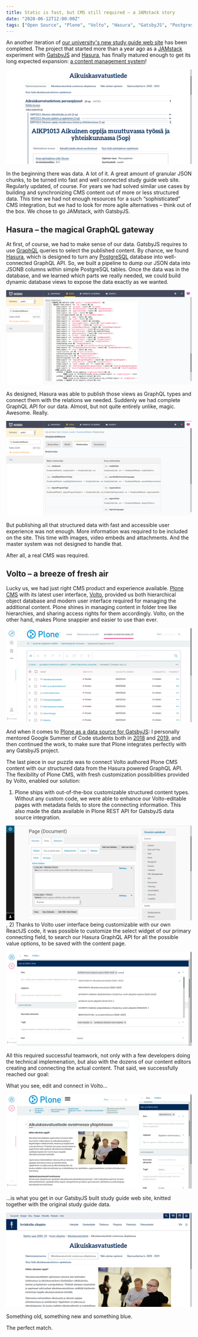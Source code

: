 ```yaml
---
title: Static is fast, but CMS still required – a JAMstack story
date: "2020-06-12T12:00:00Z"
tags: ["Open Source", "Plone", "Volto", "Hasura", "GatsbyJS", "Postgres", "GraphQL"]
---
```


An another iteration of [our university's new study guide web site](https://studyguide.jyu.fi/2020/) has been completed. The project that started more than a year ago as a [JAMstack](https://jamstack.org/) experiment with [GatsbyJS](https://www.gatsbyjs.org/) and [Hasura](https://hasura.io/), has finally matured enough to get its long expected expansion: [a content management system](http://voltocms.com/)!

![](study-guide-tabs.png)

In the beginning there was data. A lot of it. A great amount of granular JSON chunks, to be turned into fast and well connected study guide web site. Regularly updated, of course. For years we had solved similar use cases by building and synchronizing CMS content out of more or less structured data. This time we had not enough resources for a such “sophisticated” CMS integration, but we had to look for more agile alternatives – think out of the box. We chose to go JAMstack, with GatsbyJS.


Hasura – the magical GraphQL gateway
------------------------------------

At first, of course, we had to make sense of our data. GatsbyJS requires to use [GraphQL](https://graphql.org/) queries to select the published content. By chance, we found [Hasura](https://hasura.io/), which is designed to turn any [PostgreSQL](https://www.postgresql.org/) database into well-connected GraphQL API. So, we built a pipeline to dump our JSON data into JSONB columns within simple PostgreSQL tables. Once the data was in the database, and we learned which parts we really needed, we could build dynamic database views to expose the data exactly as we wanted.

![](hasura-view.png)

As designed, Hasura was able to publish those views as GraphQL types and connect them with the relations we needed. Suddenly we had complete GraphQL API for our data. Almost, but not quite entirely unlike, magic. Awesome. Really.

![](hasura-relationships.png)

But publishing all that structured data with fast and accessible user experience was not enough. More information was required to be included on the site. This time with images, video embeds and attachments. And the master system was not designed to handle that.

After all, a real CMS was required.


Volto – a breeze of fresh air
-----------------------------

Lucky us, we had just right CMS product and experience available. [Plone CMS](https://www.plone.com/) with its latest user interface, [Volto](https://volto.kitconcept.com/), provided us both hierarchical object database and modern user interface required for managing the additional content. Plone shines in managing content in folder tree like hierarchies, and sharing access rights for them accordingly. Volto, on the other hand, makes Plone snappier and easier to use than ever.

![](volto-contents.png)

And when it comes to [Plone as a data source for GatsbyJS](https://collective.github.io/gatsby-source-plone/): I personally mentored Google Summer of Code students both in [2018](https://summerofcode.withgoogle.com/archive/2018/projects/5034509258981376/) and [2019](https://summerofcode.withgoogle.com/archive/2019/projects/5770661249679360/), and then continued the work, to make sure that Plone integrates perfectly with any GatsbyJS project.

The last piece in our puzzle was to connect Volto authored Plone CMS content with our structured data from the Hasura powered GraphQL API. The flexibility of Plone CMS, with fresh customization possibilities provided by Volto, enabled our solution:

1) Plone ships with out-of-the-box customizable structured content types. Without any custom code, we were able to enhance our Volto-editable pages with metadata fields to store the connecting information. This also made the data available in Plone REST API for GatsbyJS data source integration.

![](plone-dexterity-editor.png)
,
2) Thanks to Volto user interface being customizable with our own ReactJS code, it was possible to customize the select widget of our primary connecting field, to search our Hasura GraphQL API for all the possible value options, to be saved with the content page.

![](volto-sisu-connector.png)

All this required successful teamwork, not only with a few developers doing the technical implemenation, but also with the dozens of our content editors creating and connecting the actual content. That said, we successfully reached our goal:

What you see, edit and connect in Volto…

![](study-guide-edit.png)

…is what you get in our GatsbyJS built study guide web site, knitted together with the original study guide data.

![](study-guide-image.png)

Something old, something new and something blue.

The perfect match.
